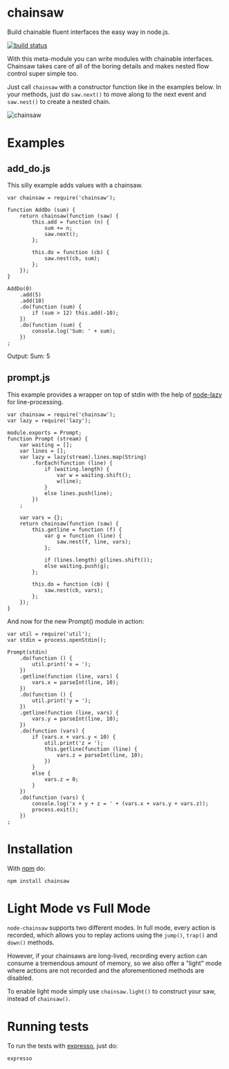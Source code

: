 chainsaw
========

Build chainable fluent interfaces the easy way in node.js.

[![build status](https://secure.travis-ci.org/substack/node-chainsaw.png)](http://travis-ci.org/substack/node-chainsaw)

With this meta-module you can write modules with chainable interfaces.
Chainsaw takes care of all of the boring details and makes nested flow control
super simple too.

Just call `chainsaw` with a constructor function like in the examples below.
In your methods, just do `saw.next()` to move along to the next event and
`saw.nest()` to create a nested chain.

![chainsaw](http://substack.net/images/chainsaw.png)

Examples
========

add_do.js
---------

This silly example adds values with a chainsaw.

    var chainsaw = require('chainsaw');
    
    function AddDo (sum) {
        return chainsaw(function (saw) {
            this.add = function (n) {
                sum += n;
                saw.next();
            };
             
            this.do = function (cb) {
                saw.nest(cb, sum);
            };
        });
    }
    
    AddDo(0)
        .add(5)
        .add(10)
        .do(function (sum) {
            if (sum > 12) this.add(-10);
        })
        .do(function (sum) {
            console.log('Sum: ' + sum);
        })
    ;

Output:
    Sum: 5

prompt.js
---------

This example provides a wrapper on top of stdin with the help of
[node-lazy](https://github.com/pkrumins/node-lazy) for line-processing.

    var chainsaw = require('chainsaw');
    var lazy = require('lazy');
    
    module.exports = Prompt;
    function Prompt (stream) {
        var waiting = [];
        var lines = [];
        var lazy = lazy(stream).lines.map(String)
            .forEach(function (line) {
                if (waiting.length) {
                    var w = waiting.shift();
                    w(line);
                }
                else lines.push(line);
            })
        ;
        
        var vars = {};
        return chainsaw(function (saw) {
            this.getline = function (f) {
                var g = function (line) {
                    saw.nest(f, line, vars);
                };
                
                if (lines.length) g(lines.shift());
                else waiting.push(g);
            };
            
            this.do = function (cb) {
                saw.nest(cb, vars);
            };
        });
    }

And now for the new Prompt() module in action:

    var util = require('util');
    var stdin = process.openStdin();
     
    Prompt(stdin)
        .do(function () {
            util.print('x = ');
        })
        .getline(function (line, vars) {
            vars.x = parseInt(line, 10);
        })
        .do(function () {
            util.print('y = ');
        })
        .getline(function (line, vars) {
            vars.y = parseInt(line, 10);
        })
        .do(function (vars) {
            if (vars.x + vars.y < 10) {
                util.print('z = ');
                this.getline(function (line) {
                    vars.z = parseInt(line, 10);
                })
            }
            else {
                vars.z = 0;
            }
        })
        .do(function (vars) {
            console.log('x + y + z = ' + (vars.x + vars.y + vars.z));
            process.exit();
        })
    ;

Installation
============

With [npm](http://github.com/isaacs/npm) do:

```
npm install chainsaw
```

Light Mode vs Full Mode
=======================

`node-chainsaw` supports two different modes. In full mode, every
action is recorded, which allows you to replay actions using the
`jump()`, `trap()` and `down()` methods.

However, if your chainsaws are long-lived, recording every action can
consume a tremendous amount of memory, so we also offer a "light" mode
where actions are not recorded and the aforementioned methods are
disabled.

To enable light mode simply use `chainsaw.light()` to construct your
saw, instead of `chainsaw()`.

Running tests
============

To run the tests with [expresso](http://github.com/visionmedia/expresso),
just do:

    expresso
